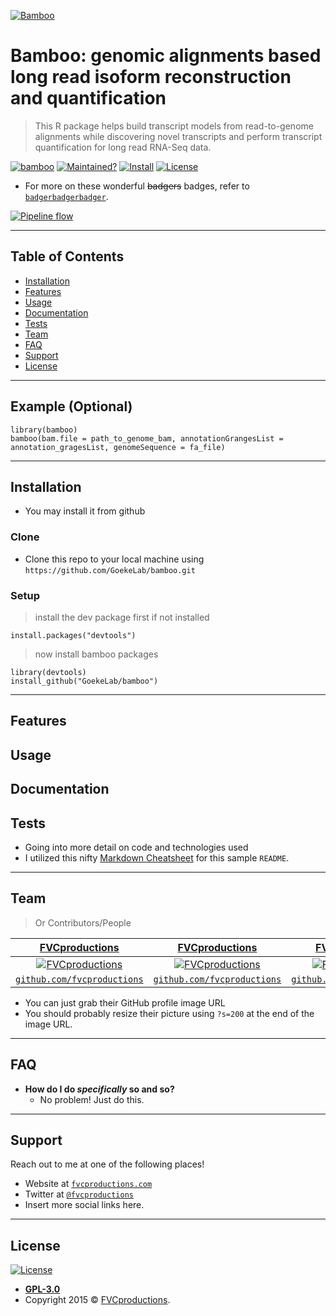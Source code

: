 <a href="https://raw.githubusercontent.com/GoekeLab/bamboo/master/figures/transparent-bamboo.png?token=AGA7DTCYEJWLSUX5XFFRHCS6UZYAE"><img src="https://raw.githubusercontent.com/GoekeLab/bamboo/master/figures/transparent-bamboo.png?token=AGA7DTCYEJWLSUX5XFFRHCS6UZYAE" title="Bamboo" alt="Bamboo"></a>

# Bamboo: genomic alignments based long read isoform reconstruction and quantification

> This R package helps build transcript models from read-to-genome alignments while discovering novel transcripts and perform transcript quantification for long read RNA-Seq data.



[![bamboo](https://img.shields.io/badge/bamboo-version0.1.0-brightgreen)](https://github.com/GoekeLab/bamboo) [![Maintained?](https://img.shields.io/badge/Maintained%3F-Yes-blue)](https://gemnasium.com/badges/badgerbadgerbadger)  [![Install](https://img.shields.io/badge/Install-Github%20R%20package-brightgreen)](https://github.com/badges/badgerbadgerbadger/issues) [![License](https://img.shields.io/badge/license-GPL--3.0-brightgreen)](http://badges.mit-license.org)

- For more on these wonderful ~~badgers~~ badges, refer to <a href="http://badges.github.io/badgerbadgerbadger/" target="_blank">`badgerbadgerbadger`</a>.


[![Pipeline flow](https://raw.githubusercontent.com/GoekeLab/bamboo/master/figures/figure2a_schematic_updated_15Apr2020.png?token=AGA7DTG4SNHIJXO57ZLMK5K6UZYGM)]()


---

## Table of Contents 

- [Installation](#installation)
- [Features](#features)
- [Usage](#usage)
- [Documentation](#documentation)
- [Tests](#tests)
- [Team](#team)
- [FAQ](#faq)
- [Support](#support)
- [License](#license)


---

## Example (Optional)

```rscript
library(bamboo)
bamboo(bam.file = path_to_genome_bam, annotationGrangesList = annotation_gragesList, genomeSequence = fa_file)
```

---

## Installation

- You may install it from github 

### Clone

- Clone this repo to your local machine using `https://github.com/GoekeLab/bamboo.git`

### Setup

>  install the dev package first if not installed 

```rscript
install.packages("devtools")
```

> now install bamboo packages

```rscript
library(devtools)
install_github("GoekeLab/bamboo")
```

---

## Features




## Usage 
## Documentation 
## Tests 

- Going into more detail on code and technologies used
- I utilized this nifty <a href="https://github.com/adam-p/markdown-here/wiki/Markdown-Cheatsheet" target="_blank">Markdown Cheatsheet</a> for this sample `README`.

---


## Team

> Or Contributors/People

| <a href="http://fvcproductions.com" target="_blank">**FVCproductions**</a> | <a href="http://fvcproductions.com" target="_blank">**FVCproductions**</a> | <a href="http://fvcproductions.com" target="_blank">**FVCproductions**</a> |
| :---: |:---:| :---:|
| [![FVCproductions](https://avatars1.githubusercontent.com/u/4284691?v=3&s=200)](http://fvcproductions.com)    | [![FVCproductions](https://avatars1.githubusercontent.com/u/4284691?v=3&s=200)](http://fvcproductions.com) | [![FVCproductions](https://avatars1.githubusercontent.com/u/4284691?v=3&s=200)](http://fvcproductions.com)  |
| <a href="http://github.com/fvcproductions" target="_blank">`github.com/fvcproductions`</a> | <a href="http://github.com/fvcproductions" target="_blank">`github.com/fvcproductions`</a> | <a href="http://github.com/fvcproductions" target="_blank">`github.com/fvcproductions`</a> |

- You can just grab their GitHub profile image URL
- You should probably resize their picture using `?s=200` at the end of the image URL.

---

## FAQ

- **How do I do *specifically* so and so?**
    - No problem! Just do this.

---

## Support

Reach out to me at one of the following places!

- Website at <a href="http://fvcproductions.com" target="_blank">`fvcproductions.com`</a>
- Twitter at <a href="http://twitter.com/fvcproductions" target="_blank">`@fvcproductions`</a>
- Insert more social links here.

---

## License

[![License](http://img.shields.io/:license-mit-blue.svg?style=flat-square)](http://badges.mit-license.org)

- **[GPL-3.0](https://opensource.org/licenses/GPL-3.0)**
- Copyright 2015 © <a href="http://fvcproductions.com" target="_blank">FVCproductions</a>.
